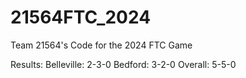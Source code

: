 # 21564FTC_2024
Team 21564's Code for the 2024 FTC Game

Results:
Belleville: 2-3-0
Bedford: 3-2-0
Overall: 5-5-0
